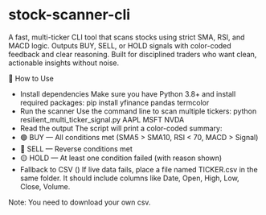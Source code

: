 # stock-scanner-cli
A fast, multi-ticker CLI tool that scans stocks using strict SMA, RSI, and MACD logic. Outputs BUY, SELL, or HOLD signals with color-coded feedback and clear reasoning. Built for disciplined traders who want clean, actionable insights without noise.

🚀 How to Use
- Install dependencies
Make sure you have Python 3.8+ and install required packages:
pip install yfinance pandas termcolor
- Run the scanner
Use the command line to scan multiple tickers:
python resilient_multi_ticker_signal.py AAPL MSFT NVDA
- Read the output
The script will print a color-coded summary:
- 🟢 BUY — All conditions met (SMA5 > SMA10, RSI < 70, MACD > Signal)
- 🔴 SELL — Reverse conditions met
- 🟡 HOLD — At least one condition failed (with reason shown)
- Fallback to CSV ()
If live data fails, place a file named TICKER.csv in the same folder.
It should include columns like Date, Open, High, Low, Close, Volume.

Note: You need to download your own csv.

